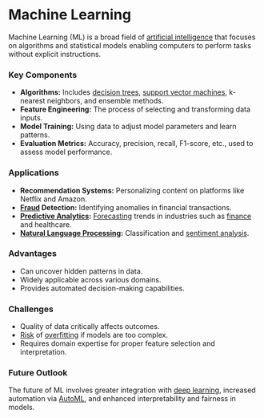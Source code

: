 # Machine Learning

Machine Learning (ML) is a broad field of [artificial intelligence](../a/artificial_intelligence_in_trading.md) that focuses on algorithms and statistical models enabling computers to perform tasks without explicit instructions.

### Key Components
- **Algorithms:** Includes [decision trees](../d/decision_trees.md), [support vector machines](../s/support_vector_machines_in_trading.md), k-nearest neighbors, and ensemble methods.
- **Feature Engineering:** The process of selecting and transforming data inputs.
- **Model Training:** Using data to adjust model parameters and learn patterns.
- **Evaluation Metrics:** Accuracy, precision, recall, F1-score, etc., used to assess model performance.

### Applications
- **Recommendation Systems:** Personalizing content on platforms like Netflix and Amazon.
- **[Fraud](../f/fraud.md) Detection:** Identifying anomalies in financial transactions.
- **[Predictive Analytics](../p/predictive_analytics.md):** [Forecasting](../f/forecasting.md) trends in industries such as [finance](../f/finance.md) and healthcare.
- **[Natural Language Processing](../n/natural_language_processing_(nlp)_in_trading.md):** Classification and [sentiment analysis](../s/sentiment_analysis.md).

### Advantages
- Can uncover hidden patterns in data.
- Widely applicable across various domains.
- Provides automated decision-making capabilities.

### Challenges
- Quality of data critically affects outcomes.
- [Risk](../r/risk.md) of [overfitting](../o/overfitting.md) if models are too complex.
- Requires domain expertise for proper feature selection and interpretation.

### Future Outlook
The future of ML involves greater integration with [deep learning](../d/deep_learning.md), increased automation via [AutoML](../a/automl.md), and enhanced interpretability and fairness in models.
